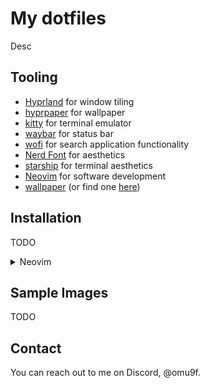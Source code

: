 <!-- <img src="assets/images/cover.jpg"> -->

# My dotfiles

Desc

<!-- ### Plug

Check out my [website](link) for more info -->

## Tooling

- [Hyprland](https://hyprland.org/) for window tiling
- [hyprpaper](https://wiki.hyprland.org/Hypr-Ecosystem/hyprpaper/) for wallpaper
- [kitty](https://github.com/kovidgoyal/kitty) for terminal emulator
- [waybar](https://github.com/Alexays/Waybar) for status bar
- [wofi](https://wiki.hyprland.org/Useful-Utilities/App-Launchers/#wofi) for search application functionality
- [Nerd Font](https://github.com/ryanoasis/nerd-fonts/releases) for aesthetics
- [starship](https://starship.rs/guide/) for terminal aesthetics
- [Neovim](https://neovim.io/) for software development
- [wallpaper](assets/wallpaper/luffy-kaido.jpg) (or find one [here](https://github.com/MosesDVarghese/Wallpapers))

## Installation

TODO

<details>
<summary>Neovim</summary>

Clone the repo into your home directory

```bash
git clone https://github.com/MosesDVarghese/dotfiles-1 ~/dotfiles-1
```

Remove the git folder

```bash
rm -rf ~/dotfiles-1/.git
```

Then copy the neovim config to your neovim config location.

```bash
cp -r ~/dotfiles-1/.config/nvim ~/.config
```

</details>

## Sample Images

TODO

<!-- <details>
<summary>Kitty</summary>

A simple terminal setup with reduced opacity to allow for the blur effect from Hyprland.

<img src="assets/images/kitty.png">
</details>

<details>
<summary>Neovim</summary>

My setup of [Neovim](https://neovim.io/) is inspired from a great video by [Sindo](https://github.com/JazzyGrim) which you can find [here](https://www.youtube.com/watch?v=V070Zmvx9AM&t=1054s). My goal was to make it a minimal setup for Rust development and potentially web development in the future.

<img src="assets/images/neovim.png">
</details>

<details>
<summary>Waybar</summary>

I prefer [GNOME](https://www.gnome.org/)'s minimalistic status bar and have tried to replicate it with [Waybar](https://github.com/Alexays/Waybar). And whenever I do need more info, clicking on the icons which will reveal its expanded view.

<img src="assets/images/waybar.png">
</details>

<details>
<summary>Wofi</summary>

[Wofi](https://wiki.hyprland.org/Useful-Utilities/App-Launchers/#wofi) has been modified to have a more smooth look (rounded corners and dark color scheme) than what it ships with by default.

<img src="assets/images/wofi.png">
</details> -->

## Contact

You can reach out to me on Discord, @omu9f.
